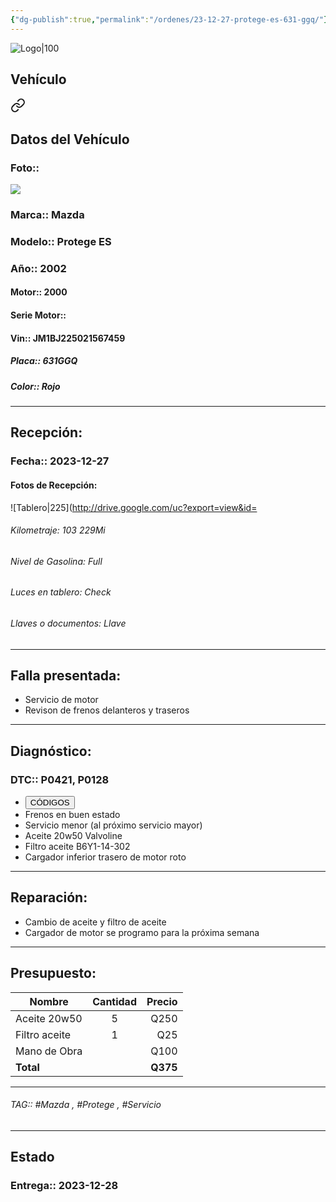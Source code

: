 ```yaml
---
{"dg-publish":true,"permalink":"/ordenes/23-12-27-protege-es-631-ggq/"}
---
```


![Logo|100](http://drive.google.com/uc?export=view&id=137fl3TIZ0-PU8b-Pt0bsjclwHub_u78G)

## Vehículo

<div class="transclusion internal-embed is-loaded"><a class="markdown-embed-link" href="/vehiculos/mazda/protege-es-631-ggq/#datos-del-vehiculo" aria-label="Open link"><svg xmlns="http://www.w3.org/2000/svg" width="24" height="24" viewBox="0 0 24 24" fill="none" stroke="currentColor" stroke-width="2" stroke-linecap="round" stroke-linejoin="round" class="svg-icon lucide-link"><path d="M10 13a5 5 0 0 0 7.54.54l3-3a5 5 0 0 0-7.07-7.07l-1.72 1.71"></path><path d="M14 11a5 5 0 0 0-7.54-.54l-3 3a5 5 0 0 0 7.07 7.07l1.71-1.71"></path></svg></a><div class="markdown-embed">



## Datos del Vehículo 
### Foto:: 
<img src="https://lh3.googleusercontent.com/d/1hAXXrzZ9XZPP-ddqboNBewvjvCJPfH4r">

### Marca:: Mazda 
### Modelo:: Protege ES
### Año:: 2002
#### Motor:: 2000
#### Serie Motor:: 
#### Vin:: JM1BJ225021567459
##### Placa:: 631GGQ
##### Color:: Rojo
---


</div></div>


## Recepción:
### Fecha:: 2023-12-27
#### Fotos de Recepción: 
![Tablero|225](http://drive.google.com/uc?export=view&id=

###### Kilometraje: 103 229Mi
###### Nivel de Gasolina:  Full
###### Luces en tablero: Check
###### Llaves o documentos: Llave

---

## Falla presentada:
- Servicio de motor 
- Revison de frenos delanteros y traseros 


---

## Diagnóstico:
### DTC:: P0421, P0128

- <a href="http"><button class="btn success">CÓDIGOS</button></a>
- Frenos en buen estado 
- Servicio menor (al próximo servicio mayor)
- Aceite 20w50 Valvoline 
- Filtro aceite B6Y1-14-302
- Cargador inferior trasero de motor roto

---
## Reparación:
- Cambio de aceite y filtro de aceite 
- Cargador de motor se programo para la próxima semana 

---

## Presupuesto:

| Nombre        | Cantidad | Precio |
| ------------- |:--------:| ------:|
| Aceite 20w50  |    5     |   Q250 |
| Filtro aceite |    1     |    Q25 |
| Mano de Obra  |          |      Q100 |
| **Total**              |          |   **Q375**    |

---

###### TAG:: #Mazda , #Protege , #Servicio 

---

## Estado

### Entrega:: 2023-12-28